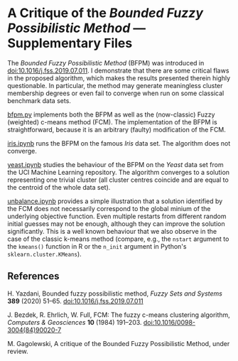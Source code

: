 # A Critique of the *Bounded Fuzzy Possibilistic Method* — Supplementary Files

The *Bounded Fuzzy Possibilistic Method* (BFPM)
was introduced in
[doi:10.1016/j.fss.2019.07.011](https://dx.doi.org/10.1016/j.fss.2019.07.011).
I demonstrate that there are some critical
flaws in the proposed algorithm, which makes the results presented therein
highly questionable.
In particular, the method may generate meaningless cluster
membership degrees or even fail to converge when run on some
classical benchmark data sets.


[bfpm.py](bfpm.py) implements both the BFPM as well as the (now-classic)
Fuzzy (weighted) c-means method (FCM).
The implementation of the BFPM is straightforward, because
it is an arbitrary (faulty) modification of the FCM.

[iris.ipynb](iris.ipynb) runs the BFPM on the famous *Iris* data set.
The algorithm does not converge.

[yeast.ipynb](yeast.ipynb) studies the behaviour of the BFPM on the *Yeast*
data set from the UCI Machine Learning repository.
The algorithm converges to a solution representing one trivial cluster
(all cluster centres coincide and are equal to the centroid of the whole
data set).

[unbalance.ipynb](unbalance.ipynb) provides a simple illustration
that a solution identified by the FCM does not necessarily correspond
to the global minium of the underlying objective function.
Even multiple restarts from different random initial guesses may not
be enough, although they can improve the solution significantly.
This is a well known behaviour that we also observe in the case
of the classic k-means method (compare, e.g., the `nstart`
argument to the `kmeans()` function in R or the
`n_init` argument in Python's `sklearn.cluster.KMeans`).



## References

H. Yazdani, Bounded fuzzy possibilistic method,
*Fuzzy Sets and Systems* **389** (2020) 51–65.
[doi:10.1016/j.fss.2019.07.011](https://dx.doi.org/10.1016/j.fss.2019.07.011)

J. Bezdek, R. Ehrlich, W. Full, FCM: The fuzzy c-means clustering algorithm,
*Computers & Geosciences* **10** (1984) 191–203.
[doi:10.1016/0098-3004(84)90020-7](https://dx.doi.org/10.1016/0098-3004\(84\)90020-7)

M. Gagolewski, A critique of the Bounded Fuzzy Possibilistic Method,
under review.
